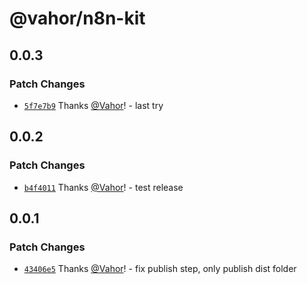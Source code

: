 # @vahor/n8n-kit

## 0.0.3

### Patch Changes

- [`5f7e7b9`](https://github.com/Vahor/n8n-kit/commit/5f7e7b9418bc8892831231bc2e4ceec591b4402f) Thanks [@Vahor](https://github.com/Vahor)! - last try

## 0.0.2

### Patch Changes

- [`b4f4011`](https://github.com/Vahor/n8n-kit/commit/b4f4011a266771ab079b46a7604a6031e34e62c9) Thanks [@Vahor](https://github.com/Vahor)! - test release

## 0.0.1

### Patch Changes

- [`43406e5`](https://github.com/Vahor/n8n-kit/commit/43406e54d97e832cd4557b7164558436e4d118f0) Thanks [@Vahor](https://github.com/Vahor)! - fix publish step, only publish dist folder
